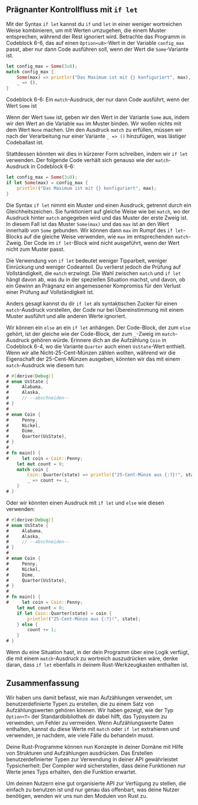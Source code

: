 ## Prägnanter Kontrollfluss mit `if let`

Mit der Syntax `if let` kannst du `if` und `let` in einer weniger wortreichen
Weise kombinieren, um mit Werten umzugehen, die einem Muster entsprechen,
während der Rest ignoriert wird. Betrachte das Programm in Codeblock 6-6, das
auf einen `Option<u8>`-Wert in der Variable `config_max` passt, aber nur dann
Code ausführen soll, wenn der Wert die `Some`-Variante ist.

```rust
let config_max = Some(3u8);
match config_max {
    Some(max) => println!("Das Maximum ist mit {} konfiguriert", max),
    _ => (),
}
```

<span class="caption">Codeblock 6-6: Ein `match`-Ausdruck, der nur dann Code
ausführt, wenn der Wert `Some` ist</span>

Wenn der Wert `Some` ist, geben wir den Wert in der Variante `Some` aus, indem
wir den Wert an die Variable `max` im Muster binden. Wir wollen nichts mit dem
Wert `None` machen. Um den Ausdruck `match` zu erfüllen, müssen wir nach der
Verarbeitung nur einer Variante `_ => ()` hinzufügen, was lästiger Codeballast
ist.

Stattdessen könnten wir dies in kürzerer Form schreiben, indem wir `if let`
verwenden. Der folgende Code verhält sich genauso wie der `match`-Ausdruck in
Codeblock 6-6:

```rust
let config_max = Some(3u8);
if let Some(max) = config_max {
    println!("Das Maximum ist mit {} konfiguriert", max);
}
```

Die Syntax `if let` nimmt ein Muster und einen Ausdruck, getrennt durch ein
Gleichheitszeichen. Sie funktioniert auf gleiche Weise wie bei `match`, wo der
Ausdruck hinter `match` angegeben wird und das Muster der erste Zweig ist. In
diesem Fall ist das Muster `Some(max)` und das `max` ist an den Wert innerhalb
von `Some` gebunden. Wir können dann `max` im Rumpf des `if let`-Blocks auf die
gleiche Weise verwenden, wie `max` im entsprechenden `match`-Zweig. Der Code im
`if let`-Block wird nicht ausgeführt, wenn der Wert nicht zum Muster passt.

Die Verwendung von `if let` bedeutet weniger Tipparbeit, weniger Einrückung und
weniger Codeanteil. Du verlierst jedoch die Prüfung auf Vollständigkeit, die
`match` erzwingt. Die Wahl zwischen `match` und `if let` hängt davon ab, was
du in der speziellen Situation machst, und davon, ob ein Gewinn an Prägnanz ein
angemessener Kompromiss für den Verlust einer Prüfung auf Vollständigkeit ist.

Anders gesagt kannst du dir `if let` als syntaktischen Zucker für einen
`match`-Ausdruck vorstellen, der Code nur bei Übereinstimmung mit einem Muster
ausführt und alle anderen Werte ignoriert.

Wir können ein `else` an ein `if let` anhängen. Der Code-Block, der zum `else`
gehört, ist der gleiche wie der Code-Block, der zum `_`-Zweig im
`match`-Ausdruck gehören würde. Erinnere dich an die Aufzählung `Coin` in
Codeblock 6-4, wo die Variante `Quarter` auch einen `UsState`-Wert enthielt.
Wenn wir alle Nicht-25-Cent-Münzen zählen wollten, während wir die Eigenschaft
der 25-Cent-Münzen ausgeben, könnten wir das mit einem `match`-Ausdruck wie
diesem tun:

```rust
# #[derive(Debug)]
# enum UsState {
#     Alabama,
#     Alaska,
#     // --abschneiden--
# }
# 
# enum Coin {
#     Penny,
#     Nickel,
#     Dime,
#     Quarter(UsState),
# }
#
# fn main() {
#     let coin = Coin::Penny;
    let mut count = 0;
    match coin {
        Coin::Quarter(state) => println!("25-Cent-Münze aus {:?}!", state),
        _ => count += 1,
    }
# }
```

Oder wir könnten einen Ausdruck mit `if let` und `else` wie diesen verwenden:

```rust
# #[derive(Debug)]
# enum UsState {
#     Alabama,
#     Alaska,
#     // --abschneiden--
# }
#
# enum Coin {
#     Penny,
#     Nickel,
#     Dime,
#     Quarter(UsState),
# }
#
# fn main() {
#     let coin = Coin::Penny;
    let mut count = 0;
    if let Coin::Quarter(state) = coin {
        println!("25-Cent-Münze aus {:?}!", state);
    } else {
        count += 1;
    }
# }
```

Wenn du eine Situation hast, in der dein Programm über eine Logik verfügt, die
mit einem `match`-Ausdruck zu wortreich auszudrücken wäre, denke daran, dass
`if let` ebenfalls in deinem Rust-Werkzeugkasten enthalten ist.

## Zusammenfassung

Wir haben uns damit befasst, wie man Aufzählungen verwendet, um
benutzerdefinierte Typen zu erstellen, die zu einem Satz von Aufzählungswerten
gehören können. Wir haben gezeigt, wie der Typ `Option<T>` der
Standardbibliothek dir dabei hilft, das Typsystem zu verwenden, um Fehler zu
vermeiden. Wenn Aufzählungswerte Daten enthalten, kannst du diese Werte mit
`match` oder `if let` extrahieren und verwenden, je nachdem, wie viele Fälle du
behandeln musst.

Deine Rust-Programme können nun Konzepte in deiner Domäne mit Hilfe von
Strukturen und Aufzählungen ausdrücken. Das Erstellen benutzerdefinierter Typen
zur Verwendung in deiner API gewährleistet Typsicherheit: Der Compiler wird
sicherstellen, dass deine Funktionen nur Werte jenes Typs erhalten, den die
Funktion erwartet.

Um deinen Nutzern eine gut organisierte API zur Verfügung zu stellen, die
einfach zu benutzen ist und nur genau das offenbart, was deine Nutzer
benötigen, wenden wir uns nun den Modulen von Rust zu.
